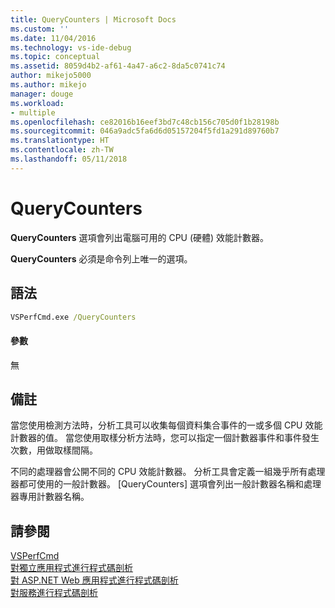 ```yaml
---
title: QueryCounters | Microsoft Docs
ms.custom: ''
ms.date: 11/04/2016
ms.technology: vs-ide-debug
ms.topic: conceptual
ms.assetid: 8059d4b2-af61-4a47-a6c2-8da5c0741c74
author: mikejo5000
ms.author: mikejo
manager: douge
ms.workload:
- multiple
ms.openlocfilehash: ce82016b16eef3bd7c48cb156c705d0f1b28198b
ms.sourcegitcommit: 046a9adc5fa6d6d05157204f5fd1a291d89760b7
ms.translationtype: HT
ms.contentlocale: zh-TW
ms.lasthandoff: 05/11/2018
---
```

# <a name="querycounters"></a>QueryCounters
**QueryCounters** 選項會列出電腦可用的 CPU (硬體) 效能計數器。  
  
 **QueryCounters** 必須是命令列上唯一的選項。  
  
## <a name="syntax"></a>語法  
  
```cmd  
VSPerfCmd.exe /QueryCounters  
```  
  
#### <a name="parameters"></a>參數  
 無  
  
## <a name="remarks"></a>備註  
 當您使用檢測方法時，分析工具可以收集每個資料集合事件的一或多個 CPU 效能計數器的值。 當您使用取樣分析方法時，您可以指定一個計數器事件和事件發生次數，用做取樣間隔。  
  
 不同的處理器會公開不同的 CPU 效能計數器。 分析工具會定義一組幾乎所有處理器都可使用的一般計數器。 [QueryCounters] 選項會列出一般計數器名稱和處理器專用計數器名稱。  
  
## <a name="see-also"></a>請參閱  
 [VSPerfCmd](../profiling/vsperfcmd.md)   
 [對獨立應用程式進行程式碼剖析](../profiling/command-line-profiling-of-stand-alone-applications.md)   
 [對 ASP.NET Web 應用程式進行程式碼剖析](../profiling/command-line-profiling-of-aspnet-web-applications.md)   
 [對服務進行程式碼剖析](../profiling/command-line-profiling-of-services.md)